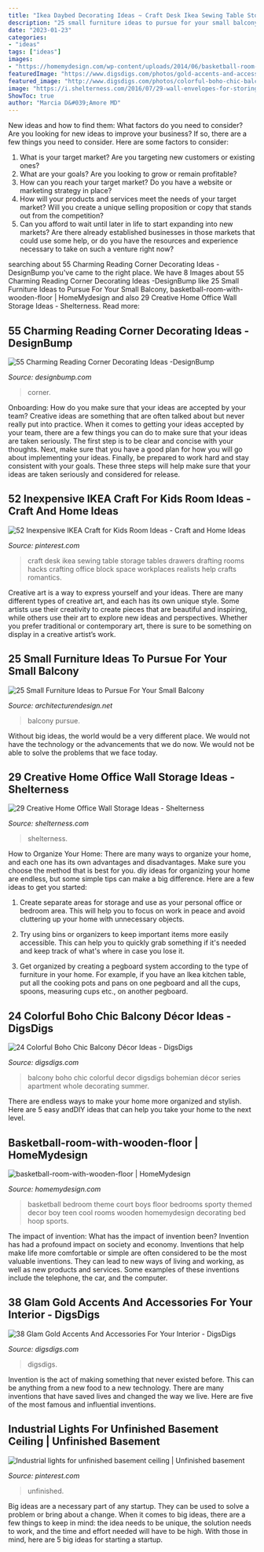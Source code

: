 ```yaml
---
title: "Ikea Daybed Decorating Ideas ~ Craft Desk Ikea Sewing Table Storage Tables Drawers Drafting Rooms Hacks Crafting Office Block Space Workplaces Realists Help Crafts Romantics"
description: "25 small furniture ideas to pursue for your small balcony"
date: "2023-01-23"
categories:
- "ideas"
tags: ["ideas"]
images:
- "https://homemydesign.com/wp-content/uploads/2014/06/basketball-room-with-wooden-floor.jpg"
featuredImage: "https://www.digsdigs.com/photos/gold-accents-and-accessories-for-your-interior-21.jpg"
featured_image: "http://www.digsdigs.com/photos/colorful-boho-chic-balcony-decor-ideas-10.jpg"
image: "https://i.shelterness.com/2016/07/29-wall-envelopes-for-storing-documents.jpg"
ShowToc: true
author: "Marcia D&#039;Amore MD"
---
```



New ideas and how to find them: What factors do you need to consider?
Are you looking for new ideas to improve your business? If so, there are a few things you need to consider. Here are some factors to consider:
1) What is your target market? Are you targeting new customers or existing ones? 
2) What are your goals? Are you looking to grow or remain profitable? 
3) How can you reach your target market? Do you have a website or marketing strategy in place? 
4) How will your products and services meet the needs of your target market? Will you create a unique selling proposition or copy that stands out from the competition? 
5) Can you afford to wait until later in life to start expanding into new markets? Are there already established businesses in those markets that could use some help, or do you have the resources and experience necessary to take on such a venture right now?

	

		
searching about 55 Charming Reading Corner Decorating Ideas -DesignBump you've came to the right place. We have 8 Images about 55 Charming Reading Corner Decorating Ideas -DesignBump like 25 Small Furniture Ideas to Pursue For Your Small Balcony, basketball-room-with-wooden-floor | HomeMydesign and also 29 Creative Home Office Wall Storage Ideas - Shelterness. Read more:
		
    
## 55 Charming Reading Corner Decorating Ideas -DesignBump

<img loading=lazy src="http://cdn.designbump.com/wp-content/uploads/2015/11/reading-corner-nook20.jpg" onerror="this.onerror=null;this.src='https://tse1.mm.bing.net/th?id=OIP.SU_SwTBODfmNyz10yULqtgHaKY&amp;pid=15.1';" alt="55 Charming Reading Corner Decorating Ideas -DesignBump">

_Source: designbump.com_

>corner. 

	

Onboarding: How do you make sure that your ideas are accepted by your team?
Creative ideas are something that are often talked about but never really put into practice. When it comes to getting your ideas accepted by your team, there are a few things you can do to make sure that your ideas are taken seriously. The first step is to be clear and concise with your thoughts. Next, make sure that you have a good plan for how you will go about implementing your ideas. Finally, be prepared to work hard and stay consistent with your goals. These three steps will help make sure that your ideas are taken seriously and considered for release.

    
## 52 Inexpensive IKEA Craft For Kids Room Ideas - Craft And Home Ideas

<img loading=lazy src="https://i.pinimg.com/736x/64/6b/38/646b3852d94381ef7c072a31d7406efe.jpg" onerror="this.onerror=null;this.src='https://tse1.mm.bing.net/th?id=OIP.OaVho3MR68kPYxOFX1YMLQHaJ4&amp;pid=15.1';" alt="52 Inexpensive IKEA Craft for Kids Room Ideas - Craft and Home Ideas">

_Source: pinterest.com_

>craft desk ikea sewing table storage tables drawers drafting rooms hacks crafting office block space workplaces realists help crafts romantics. 

	

Creative art is a way to express yourself and your ideas. There are many different types of creative art, and each has its own unique style. Some artists use their creativity to create pieces that are beautiful and inspiring, while others use their art to explore new ideas and perspectives. Whether you prefer traditional or contemporary art, there is sure to be something on display in a creative artist’s work.

    
## 25 Small Furniture Ideas To Pursue For Your Small Balcony

<img loading=lazy src="https://cdn.architecturendesign.net/wp-content/uploads/2016/05/AD-Small-Furniture-Ideas-to-Pursue-For-Your-Small-Balcony-18.jpg" onerror="this.onerror=null;this.src='https://tse4.mm.bing.net/th?id=OIP.vhQssbbeqSqVn_7CN-wKZwHaLH&amp;pid=15.1';" alt="25 Small Furniture Ideas to Pursue For Your Small Balcony">

_Source: architecturendesign.net_

>balcony pursue. 

	

Without big ideas, the world would be a very different place. We would not have the technology or the advancements that we do now. We would not be able to solve the problems that we face today.

    
## 29 Creative Home Office Wall Storage Ideas - Shelterness

<img loading=lazy src="https://i.shelterness.com/2016/07/29-wall-envelopes-for-storing-documents.jpg" onerror="this.onerror=null;this.src='https://tse1.mm.bing.net/th?id=OIP.k_uflkenMegxmhdy_d6MngHaLZ&amp;pid=15.1';" alt="29 Creative Home Office Wall Storage Ideas - Shelterness">

_Source: shelterness.com_

>shelterness. 

	

How to Organize Your Home: There are many ways to organize your home, and each one has its own advantages and disadvantages. Make sure you choose the method that is best for you.
diy ideas for organizing your home are endless, but some simple tips can make a big difference. Here are a few ideas to get you started:
1. Create separate areas for storage and use as your personal office or bedroom area. This will help you to focus on work in peace and avoid cluttering up your home with unnecessary objects.

2. Try using bins or organizers to keep important items more easily accessible. This can help you to quickly grab something if it's needed and keep track of what's where in case you lose it.

3. Get organized by creating a pegboard system according to the type of furniture in your home. For example, if you have an Ikea kitchen table, put all the cooking pots and pans on one pegboard and all the cups, spoons, measuring cups etc., on another pegboard.

    
## 24 Colorful Boho Chic Balcony Décor Ideas - DigsDigs

<img loading=lazy src="http://www.digsdigs.com/photos/colorful-boho-chic-balcony-decor-ideas-10.jpg" onerror="this.onerror=null;this.src='https://tse1.mm.bing.net/th?id=OIP.qgjftEHK4rpdWpr-4-4RqQHaLH&amp;pid=15.1';" alt="24 Colorful Boho Chic Balcony Décor Ideas - DigsDigs">

_Source: digsdigs.com_

>balcony boho chic colorful decor digsdigs bohemian décor series apartment whole decorating summer. 

	

There are endless ways to make your home more organized and stylish. Here are 5 easy andDIY ideas that can help you take your home to the next level.

    
## Basketball-room-with-wooden-floor | HomeMydesign

<img loading=lazy src="https://homemydesign.com/wp-content/uploads/2014/06/basketball-room-with-wooden-floor.jpg" onerror="this.onerror=null;this.src='https://tse2.mm.bing.net/th?id=OIP.yiETi5ojcCh0Hapqtj2fZAHaHa&amp;pid=15.1';" alt="basketball-room-with-wooden-floor | HomeMydesign">

_Source: homemydesign.com_

>basketball bedroom theme court boys floor bedrooms sporty themed decor boy teen cool rooms wooden homemydesign decorating bed hoop sports. 

	

The impact of invention: What has the impact of invention been?
Invention has had a profound impact on society and economy. Inventions that help make life more comfortable or simple are often considered to be the most valuable inventions. They can lead to new ways of living and working, as well as new products and services. Some examples of these inventions include the telephone, the car, and the computer.

    
## 38 Glam Gold Accents And Accessories For Your Interior - DigsDigs

<img loading=lazy src="https://www.digsdigs.com/photos/gold-accents-and-accessories-for-your-interior-21.jpg" onerror="this.onerror=null;this.src='https://tse4.mm.bing.net/th?id=OIP.We9RT9O-ixIiE-2rg9h7JAHaLL&amp;pid=15.1';" alt="38 Glam Gold Accents And Accessories For Your Interior - DigsDigs">

_Source: digsdigs.com_

>digsdigs. 

	

Invention is the act of making something that never existed before. This can be anything from a new food to a new technology. There are many inventions that have saved lives and changed the way we live. Here are five of the most famous and influential inventions.

    
## Industrial Lights For Unfinished Basement Ceiling | Unfinished Basement

<img loading=lazy src="https://i.pinimg.com/736x/ec/1a/90/ec1a903db61477bd3f34826caf47aff1.jpg" onerror="this.onerror=null;this.src='https://tse1.mm.bing.net/th?id=OIP.ASG2_jGM5ikmaa0aKb89hgHaJ3&amp;pid=15.1';" alt="Industrial lights for unfinished basement ceiling | Unfinished basement">

_Source: pinterest.com_

>unfinished. 

	

Big ideas are a necessary part of any startup. They can be used to solve a problem or bring about a change. When it comes to big ideas, there are a few things to keep in mind: the idea needs to be unique, the solution needs to work, and the time and effort needed will have to be high. With those in mind, here are 5 big ideas for starting a startup.

